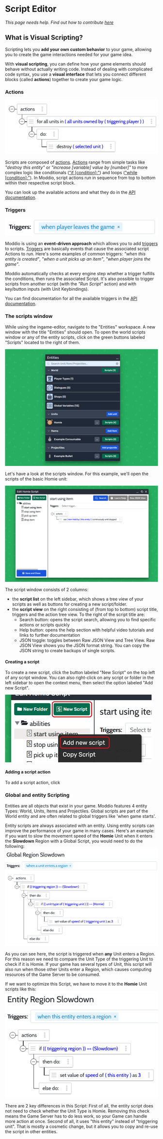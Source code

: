 # Script Editor

*This page needs help. Find out how to contribute [here](../../README.md)*


## What is Visual Scripting?

Scripting lets you **add your own custom behavior** to your game, allowing you to create the game interactions needed for your game idea. 

With **visual scripting**, you can define how your game elements should behave without actually writing code. Instead of dealing with complicated code syntax, you use a **visual interface** that lets you connect different blocks (called **actions**) together to create your game logic.

### Actions

![Example of script Actions](../../img/scripting/actions.png)

Scripts are composed of [actions](https://www.modd.io/docs/functions/). [Actions](https://www.modd.io/docs/functions/) range from simple tasks like *"destroy this entity"* or *"increase \[variable\] value by \[number\]"* to more complex logic like conditionals (["if \[condition\]:"](https://www.modd.io/docs/functions/condition/)) and loops (["while \[condition\]:"](https://www.modd.io/docs/functions/while)). In Moddio, script actions run in sequence from top to bottom within their respective script block.

You can look up the available actions and what they do in the [API documentation](https://www.modd.io/docs/functions/).


### Triggers

![Example of script triggers](../../img/scripting/trigger.png)

Moddio is using an **event-driven approach** which allows you to add [triggers](https://www.modd.io/docs/triggers/) to scripts. [Triggers](https://www.modd.io/docs/triggers/) are basically events that cause the associated script Actions to run. Here's some examples of common triggers: *"when this entity is created"*, *"when a unit picks up an item"*, *"when player joins the game"*. 

Moddio automatically checks at every engine step whether a trigger fulfills the conditions, then runs the associated Script. It's also possible to trigger scripts from another script (with the *"Run Script"* action) and with key/button inputs (with Unit Keybindings).

You can find documentation for all the available triggers in the [API documentation](https://www.modd.io/docs/triggers/).


### The scripts window

While using the ingame-editor, navigate to the "Entities" workspace. A new window with the title "Entities" should open. To open the world scripts window or any of the entity scripts, click on the green buttons labeled "Scripts" located to the right of them.

![Entity List](../../img/scripting/entitywindow.png)

Let's have a look at the scripts window. For this example, we'll open the scripts of the basic Homie unit:

![scripts of homie unit](../../img/scripting/homiescripts.png)

The script window consists of 2 columns:
* the **script list** on the left sidebar, which shows a tree view of your scripts as well as buttons for creating a new script/folder.
* the **script view** on the right consisting of (from top to bottom) script title, triggers and the action tree view. To the right of the script title are:
	* Search button: opens the script search, allowing you to find specific actions or scripts quickly
	* Help button: opens the help section with helpful video tutorials and links to further documentation
	* JSON toggle: toggles between Raw JSON View and Tree View. Raw JSON View shows you the JSON format string. You can copy the JSON string to create backups of single scripts.

#### Creating a script

To create a new script, click the button labeled "New Script" on the top left of any script window. You can also right-click on any script or folder in the left sidebar to open the context menu, then select the option labeled "Add new Script".  

![creating new script](../../img/scripting/newscript.png)

#### Adding a script action

To add a script action, click 










### Global and entity Scripting

Entities are all objects that exist in your game. Moddio features 4 entity Types: World, Units, Items and Projectiles. Global scripts are part of the World entity and are often related to global triggers like 'when game starts'. 

Entity scripts are always associated with an entity. Using entity scripts can improve the performance of your game in many cases. Here's an example: if you want to slow the movement speed of the **Homie** Unit when it enters the **Slowdown** Region with a Global Script, you would need to do the following:  
![Example of a World Script](../../img/scripting/global.png)

As you can see here, the script is triggered when **any** Unit enters a Region. For this reason we need to compare the Unit Type of the triggering Unit to check if it is Homie. If your game has several types of Unit, this script will also run when those other Units enter a Region, which causes computing resources of the Game Server to be consumed.

If we want to optimize this Script, we have to move it to the **Homie** Unit scripts like this:  
![Example of an entity Script](../../img/scripting/entity.png)

There are 2 key differences in this Script:
First of all, the entity script does not need to check whether the Unit Type is Homie. Removing this check means the Game Server has to do less work, so your Game can handle more action at once.
Second of all, it uses "this entity" instead of "triggering unit". That is mostly a cosmetic change, but it allows you to copy and re-use the script in other entities.

